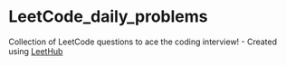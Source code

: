 # LeetCode_daily_problems
Collection of LeetCode questions to ace the coding interview! - Created using [LeetHub](https://github.com/QasimWani/LeetHub)
